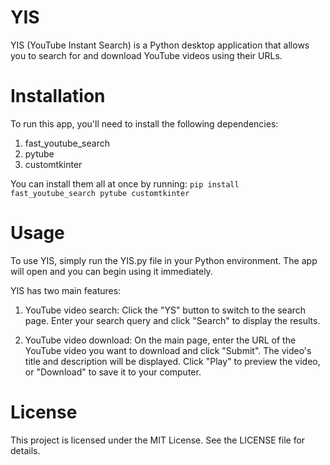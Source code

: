 # YIS 

YIS (YouTube Instant Search) is a Python desktop application that allows you to search for and download YouTube videos using their URLs.

# Installation

To run this app, you'll need to install the following dependencies:

1. fast_youtube_search
2. pytube
3. customtkinter

You can install them all at once by running: 
`pip install fast_youtube_search pytube customtkinter`

# Usage

To use YIS, simply run the YIS.py file in your Python environment. The app will open and you can begin using it immediately.

YIS has two main features:

1. YouTube video search: Click the "YS" button to switch to the search page. Enter your search query and click "Search" to display the results.

2. YouTube video download: On the main page, enter the URL of the YouTube video you want to download and click "Submit". The video's title and description will be displayed. Click "Play" to preview the video, or "Download" to save it to your computer.

# License

This project is licensed under the MIT License. See the LICENSE file for details.
